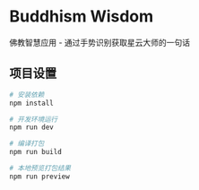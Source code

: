 # Buddhism Wisdom

佛教智慧应用 - 通过手势识别获取星云大师的一句话

## 项目设置

```bash
# 安装依赖
npm install

# 开发环境运行
npm run dev

# 编译打包
npm run build

# 本地预览打包结果
npm run preview
```
